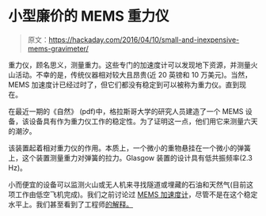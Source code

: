 # 小型廉价的 MEMS 重力仪

> 原文：<https://hackaday.com/2016/04/10/small-and-inexpensive-mems-gravimeter/>

重力仪，顾名思义，测量重力。这些专门的加速度计可以发现地下资源，并测量火山活动。不幸的是，传统仪器相对较大且昂贵(近 20 英镑和 10 万美元)。当然，MEMS 加速度计已经过时了，但它们都没有稳定到可以被称为重力仪。直到现在。

在最近一期的《自然》 (pdf)中，格拉斯哥大学的研究人员建造了一个 MEMS 设备，该设备具有作为重力仪工作的稳定性。为了证明这一点，他们用它来测量六天的潮汐。

该装置起着相对重力仪的作用。本质上，一个微小的重物悬挂在一个微小的弹簧上，这个装置测量重力对弹簧的拉力。Glasgow 装置的设计具有低共振频率(2.3 Hz)。

小而便宜的设备可以监测火山或无人机来寻找隧道或埋藏的石油和天然气(目前这项工作由低空飞机完成)。我们之前讨论过 [MEMS 加速度计](http://hackaday.com/2014/12/24/accelerometers-are-actually-quite-simple/)，尽管不是在这个稳定水平上。我们甚至看到了工程师[的解释。](http://hackaday.com/2012/05/22/the-engineer-guy-explains-how-mems-accelerometer-chips-work/)